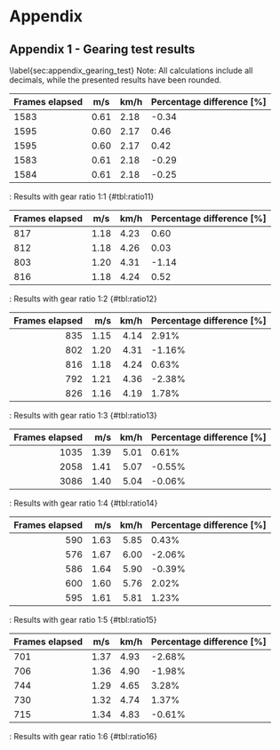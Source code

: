 # Appendix

## Appendix 1 - Gearing test results
\label{sec:appendix_gearing_test}
Note: All calculations include all decimals, while the presented results have been rounded.

| Frames elapsed | m/s  | km/h | Percentage difference [%] |
|----------------|------|------|---------------------------|
| 1583           | 0.61 | 2.18 |                     -0.34 |
| 1595           | 0.60 | 2.17 |                      0.46 |
| 1595           | 0.60 | 2.17 |                      0.42 |
| 1583           | 0.61 | 2.18 |                     -0.29 |
| 1584           | 0.61 | 2.18 |                     -0.25 |
: Results with gear ratio 1:1 {#tbl:ratio11}

| Frames elapsed | m/s  | km/h | Percentage difference [%] |
|----------------|------|------|---------------------------|
| 817           | 1.18 | 4.23 |                      0.60 |
| 812           | 1.18 | 4.26 |                      0.03 |
| 803           | 1.20 | 4.31 |                     -1.14 |
| 816           | 1.18 | 4.24 |                      0.52 |
: Results with gear ratio 1:2 {#tbl:ratio12}

|  Frames elapsed | m/s | km/h | Percentage difference [%] |
|  ------: | ------: | ------: | ------ |
|  835 | 1.15 | 4.14 | 2.91% |
|  802 | 1.20 | 4.31 | -1.16% |
|  816 | 1.18 | 4.24 | 0.63% |
|  792 | 1.21 | 4.36 | -2.38% |
|  826 | 1.16 | 4.19 | 1.78% |
: Results with gear ratio 1:3 {#tbl:ratio13}

|  Frames elapsed | m/s | km/h | Percentage difference [%] |
|  ------: | ------: | ------: | ------ |
|  1035 | 1.39 | 5.01 | 0.61% |
|  2058 | 1.41 | 5.07 | -0.55% |
|  3086 | 1.40 | 5.04 | -0.06% |
: Results with gear ratio 1:4 {#tbl:ratio14}

|  Frames elapsed | m/s | km/h | Percentage difference [%] |
|  ------: | ------: | ------: | ------ |
|  590 | 1.63 | 5.85 | 0.43% |
|  576 | 1.67 | 6.00 | -2.06% |
|  586 | 1.64 | 5.90 | -0.39% |
|  600 | 1.60 | 5.76 | 2.02% |
|  595 | 1.61 | 5.81 | 1.23% |
: Results with gear ratio 1:5 {#tbl:ratio15}

|  Frames elapsed | m/s | km/h | Percentage difference [%] |
|  ------ | ------ | ------ | ------ |
|  701 | 1.37 | 4.93 | -2.68% |
|  706 | 1.36 | 4.90 | -1.98% |
|  744 | 1.29 | 4.65 | 3.28% |
|  730 | 1.32 | 4.74 | 1.37% |
|  715 | 1.34 | 4.83 | -0.61% |
: Results with gear ratio 1:6 {#tbl:ratio16}


